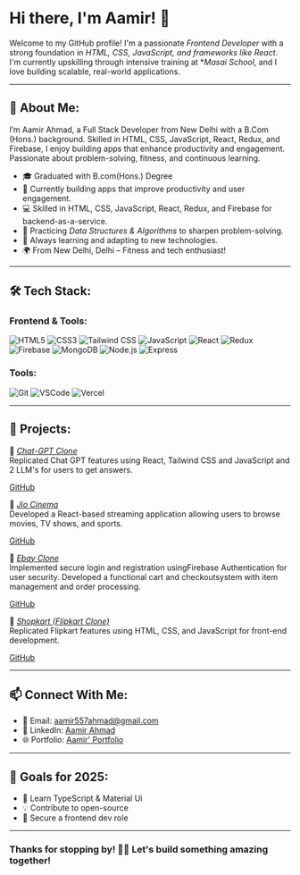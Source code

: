 # Hi there, I'm Aamir! 👋

Welcome to my GitHub profile! I'm a passionate *Frontend Developer* with a strong foundation in *HTML, CSS, JavaScript, and frameworks like React*. I'm currently upskilling through intensive training at **Masai School*, and I love building scalable, real-world applications.

---

## 🌟 About Me:

I’m Aamir Ahmad, a Full Stack Developer from New Delhi with a B.Com (Hons.) background. Skilled in HTML, CSS, JavaScript, React, Redux, and Firebase, I enjoy building apps that enhance productivity and engagement. Passionate about problem-solving, fitness, and continuous learning.

- 🎓 Graduated with B.com(Hons.) Degree
- 🔭 Currently building apps that improve productivity and user engagement.
- 💻 Skilled in HTML, CSS, JavaScript, React, Redux, and Firebase for backend-as-a-service.
- 🚀 Practicing *Data Structures & Algorithms* to sharpen problem-solving.
- 🧠 Always learning and adapting to new technologies.
- 🌍 From New Delhi, Delhi – Fitness and tech enthusiast!

---

## 🛠️ Tech Stack:

### Frontend & Tools:
![HTML5](https://img.shields.io/badge/-HTML5-E34F26?style=flat-square&logo=html5&logoColor=white)
![CSS3](https://img.shields.io/badge/-CSS3-1572B6?style=flat-square&logo=css3&logoColor=white)
![Tailwind CSS](https://img.shields.io/badge/-TailwindCSS-38B2AC?style=flat-square&logo=tailwind-css&logoColor=white)
![JavaScript](https://img.shields.io/badge/-JavaScript-F7DF1E?style=flat-square&logo=javascript&logoColor=black)
![React](https://img.shields.io/badge/-React-61DAFB?style=flat-square&logo=react&logoColor=black)
![Redux](https://img.shields.io/badge/redux-%23593d88.svg?style=flat-square&logo=redux&logoColor=white)
![Firebase](https://img.shields.io/badge/firebase-%23039BE5.svg?style=flat-square&logo=firebase&logoColor=white)
![MongoDB](https://img.shields.io/badge/MongoDB-4EA94B?style=flat-square&logo=mongodb&logoColor=white)
![Node.js](https://img.shields.io/badge/Node.js-339933?style=flat-square&logo=node.js&logoColor=white)
![Express](https://img.shields.io/badge/Express.js-000000?style=flat-square&logo=express&logoColor=white)


### Tools:
![Git](https://img.shields.io/badge/-Git-F05032?style=flat-square&logo=git&logoColor=white)
![VSCode](https://img.shields.io/badge/-VS%20Code-007ACC?style=flat-square&logo=visual-studio-code&logoColor=white)
![Vercel](https://img.shields.io/badge/-Vercel-000000?style=flat-square&logo=vercel&logoColor=white)

---

## 🚀 Projects:

 🔹 [*Chat-GPT Clone*]()  
  Replicated Chat GPT features using React, Tailwind CSS and JavaScript and 2 LLM's for users to get answers.
  
   [GitHub](https://github.com/Aamir-786687/ChatGpt_Clone/tree/main/chatgpt-clone)
  

 🔹 [*Jio Cinema*](https://jio-hotstar-nine.vercel.app/)  
 Developed a React-based streaming application allowing users to browse movies, TV shows, and sports.  
 
   [GitHub](https://github.com/Aamir-786687/Jio-Hotstar)

 🔹 [*Ebay Clone*](https://splendorous-granita-1d775f.netlify.app/index.html)  
  Implemented secure login and registration usingFirebase Authentication for user security.
  Developed a functional cart and checkoutsystem with item management and order processing.  
  
   [GitHub](https://github.com/Rajghosh786/B42_WEB_004_FrontendFanatics_Ebay)

 🔹 [*Shopkart (Flipkart Clone)*](https://shopcart.netlify.app/)  
  Replicated Flipkart features using HTML, CSS, and JavaScript for front-end development.
  
   [GitHub](https://github.com/ShivamSingh0111/B41_WEB015_The-Coder-Collective/tree/main/ShopKart.com)
  

---

## 📫 Connect With Me:

- 📧 Email: [aamir557ahmad@gmail.com](mailto:aamir557ahmad@gmail.com)
- 💼 LinkedIn: [Aamir Ahmad](https://www.linkedin.com/in/ah-aamir/)
- 🌐 Portfolio: [Aamir' Portfolio](https://personlaportfolio.vercel.app/)

---


## 🚀 Goals for 2025:

- 🌱 Learn TypeScript & Material Ui
- 💡 Contribute to open-source
- 🎯 Secure a frontend dev role

---

### Thanks for stopping by! 👨‍💻 Let's build something amazing together!
